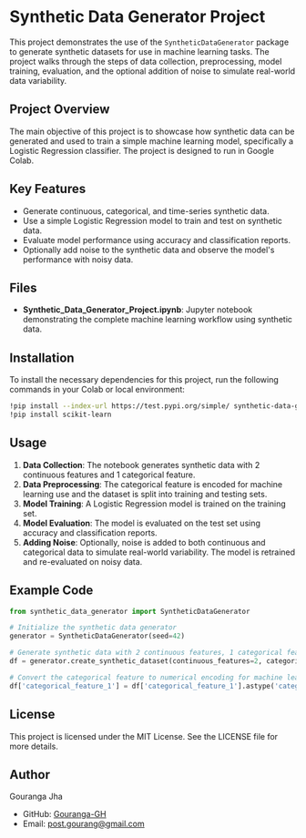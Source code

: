 
# Synthetic Data Generator Project

This project demonstrates the use of the `SyntheticDataGenerator` package to generate synthetic datasets for use in machine learning tasks. The project walks through the steps of data collection, preprocessing, model training, evaluation, and the optional addition of noise to simulate real-world data variability.

## Project Overview

The main objective of this project is to showcase how synthetic data can be generated and used to train a simple machine learning model, specifically a Logistic Regression classifier. The project is designed to run in Google Colab.

## Key Features

- Generate continuous, categorical, and time-series synthetic data.
- Use a simple Logistic Regression model to train and test on synthetic data.
- Evaluate model performance using accuracy and classification reports.
- Optionally add noise to the synthetic data and observe the model's performance with noisy data.

## Files

- **Synthetic_Data_Generator_Project.ipynb**: Jupyter notebook demonstrating the complete machine learning workflow using synthetic data.

## Installation

To install the necessary dependencies for this project, run the following commands in your Colab or local environment:

```bash
!pip install --index-url https://test.pypi.org/simple/ synthetic-data-generator
!pip install scikit-learn
```

## Usage

1. **Data Collection**: The notebook generates synthetic data with 2 continuous features and 1 categorical feature.
2. **Data Preprocessing**: The categorical feature is encoded for machine learning use and the dataset is split into training and testing sets.
3. **Model Training**: A Logistic Regression model is trained on the training set.
4. **Model Evaluation**: The model is evaluated on the test set using accuracy and classification reports.
5. **Adding Noise**: Optionally, noise is added to both continuous and categorical data to simulate real-world variability. The model is retrained and re-evaluated on noisy data.

## Example Code

```python
from synthetic_data_generator import SyntheticDataGenerator

# Initialize the synthetic data generator
generator = SyntheticDataGenerator(seed=42)

# Generate synthetic data with 2 continuous features, 1 categorical feature, and 1000 samples
df = generator.create_synthetic_dataset(continuous_features=2, categorical_features=1, num_samples=1000)

# Convert the categorical feature to numerical encoding for machine learning model use
df['categorical_feature_1'] = df['categorical_feature_1'].astype('category').cat.codes
```

## License

This project is licensed under the MIT License. See the LICENSE file for more details.

## Author

Gouranga Jha
- GitHub: [Gouranga-GH](https://github.com/Gouranga-GH)
- Email: post.gourang@gmail.com
